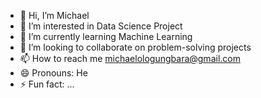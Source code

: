 - 👋 Hi, I’m Michael
- 👀 I’m interested in Data Science Project
- 🌱 I’m currently learning Machine Learning
- 💞️ I’m looking to collaborate on problem-solving projects
- 📫 How to reach me michaelologungbara@gmail.com
- 😄 Pronouns: He
- ⚡ Fun fact: ...

<!---
Universalmike/Universalmike is a ✨ special ✨ repository because its `README.md` (this file) appears on your GitHub profile.
You can click the Preview link to take a look at your changes.
--->
